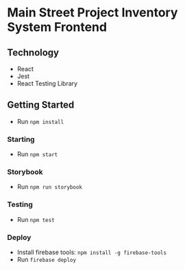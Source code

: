 # Main Street Project Inventory System Frontend

## Technology

- React
- Jest
- React Testing Library

## Getting Started

- Run `npm install`

### Starting

- Run `npm start`

### Storybook

- Run `npm run storybook`

### Testing

- Run `npm test`


### Deploy

- Install firebase tools: `npm install -g firebase-tools`
- Run `firebase deploy`